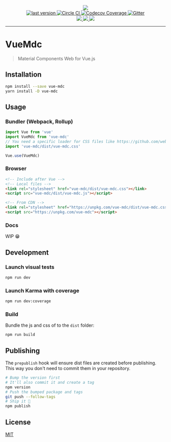 <p align="center">
  <img style="max-width: 320px" src="https://posva.net/vue-mdl/logo.svg"/>
  <br/>
  <a href="https://www.npmjs.com/package/vue-mdc">
    <img alt="last version" src="https://img.shields.io/npm/v/vue-mdc.svg" />
  </a>
  <a href="https://circleci.com/gh/posva/vue-mdl">
    <img alt="Circle CI" src="https://img.shields.io/circleci/project/posva/vue-mdl/develop.svg" />
  </a>
  <a href="https://codecov.io/gh/posva/vue-mdl">
    <img alt="Codecov Coverage" src="https://img.shields.io/codecov/c/github/posva/vue-mdl/develop.svg?maxAge=2592000" />
  </a>
  <a href="https://gitter.im/posva/vue-mdl?utm_source=badge&utm_medium=badge&utm_campaign=pr-badgel">
    <img src="https://badges.gitter.im/posva/vue-mdl.svg" alt="Gitter">
  </a>
  <br>
  <a href="https://vuejs.org" title="Compatible with Vue 2">
    <img src="https://img.shields.io/badge/vue-2.x-brightgreen.svg"/>
  </a>
  <a href="https://david-dm.org/posva/vue-mdl#info=devDependencies" title="devDependency status">
    <img src="https://david-dm.org/posva/vue-mdl/dev-status.svg"/>
  </a>
  <a href="https://david-dm.org/posva/vue-mdl#info=peerDependencies" title="peerDependency status">
    <img src="https://david-dm.org/posva/vue-mdl/peer-status.svg"/>
  </a>
</p>

---

# VueMdc

> Material Components Web for Vue.js

## Installation

```bash
npm install --save vue-mdc
yarn install -D vue-mdc
```

## Usage

### Bundler (Webpack, Rollup)

```js
import Vue from 'vue'
import VueMdc from 'vue-mdc'
// You need a specific loader for CSS files like https://github.com/webpack/css-loader
import 'vue-mdc/dist/vue-mdc.css'

Vue.use(VueMdc)
```

### Browser

```html
<!-- Include after Vue -->
<!-- Local files -->
<link rel="stylesheet" href="vue-mdc/dist/vue-mdc.css"></link>
<script src="vue-mdc/dist/vue-mdc.js"></script>

<!-- From CDN -->
<link rel="stylesheet" href="https://unpkg.com/vue-mdc/dist/vue-mdc.css"></link>
<script src="https://unpkg.com/vue-mdc"></script>
```

### Docs

WIP 😁

## Development

### Launch visual tests

```bash
npm run dev
```

### Launch Karma with coverage

```bash
npm run dev:coverage
```

### Build

Bundle the js and css of to the `dist` folder:

```bash
npm run build
```


## Publishing

The `prepublish` hook will ensure dist files are created before publishing. This
way you don't need to commit them in your repository.

```bash
# Bump the version first
# It'll also commit it and create a tag
npm version
# Push the bumped package and tags
git push --follow-tags
# Ship it 🚀
npm publish
```

## License

[MIT](http://opensource.org/licenses/MIT)
